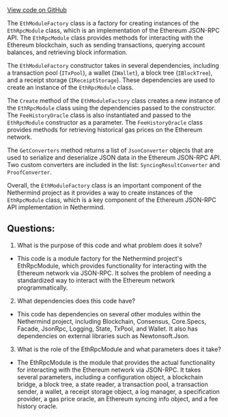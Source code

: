 [View code on GitHub](https://github.com/NethermindEth/nethermind/src/Nethermind/Nethermind.JsonRpc/Modules/Eth/EthModuleFactory.cs)

The `EthModuleFactory` class is a factory for creating instances of the `EthRpcModule` class, which is an implementation of the Ethereum JSON-RPC API. The `EthRpcModule` class provides methods for interacting with the Ethereum blockchain, such as sending transactions, querying account balances, and retrieving block information.

The `EthModuleFactory` constructor takes in several dependencies, including a transaction pool (`ITxPool`), a wallet (`IWallet`), a block tree (`IBlockTree`), and a receipt storage (`IReceiptStorage`). These dependencies are used to create an instance of the `EthRpcModule` class.

The `Create` method of the `EthModuleFactory` class creates a new instance of the `EthRpcModule` class using the dependencies passed to the constructor. The `FeeHistoryOracle` class is also instantiated and passed to the `EthRpcModule` constructor as a parameter. The `FeeHistoryOracle` class provides methods for retrieving historical gas prices on the Ethereum network.

The `GetConverters` method returns a list of `JsonConverter` objects that are used to serialize and deserialize JSON data in the Ethereum JSON-RPC API. Two custom converters are included in the list: `SyncingResultConverter` and `ProofConverter`.

Overall, the `EthModuleFactory` class is an important component of the Nethermind project as it provides a way to create instances of the `EthRpcModule` class, which is a key component of the Ethereum JSON-RPC API implementation in Nethermind.
## Questions: 
 1. What is the purpose of this code and what problem does it solve?
- This code is a module factory for the Nethermind project's EthRpcModule, which provides functionality for interacting with the Ethereum network via JSON-RPC. It solves the problem of needing a standardized way to interact with the Ethereum network programmatically.

2. What dependencies does this code have?
- This code has dependencies on several other modules within the Nethermind project, including Blockchain, Consensus, Core.Specs, Facade, JsonRpc, Logging, State, TxPool, and Wallet. It also has dependencies on external libraries such as Newtonsoft.Json.

3. What is the role of the EthRpcModule and what parameters does it take?
- The EthRpcModule is the module that provides the actual functionality for interacting with the Ethereum network via JSON-RPC. It takes several parameters, including a configuration object, a blockchain bridge, a block tree, a state reader, a transaction pool, a transaction sender, a wallet, a receipt storage object, a log manager, a specification provider, a gas price oracle, an Ethereum syncing info object, and a fee history oracle.